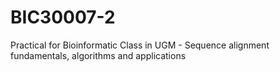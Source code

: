 # BIC30007-2
Practical for Bioinformatic Class in UGM - Sequence alignment fundamentals, algorithms and applications
